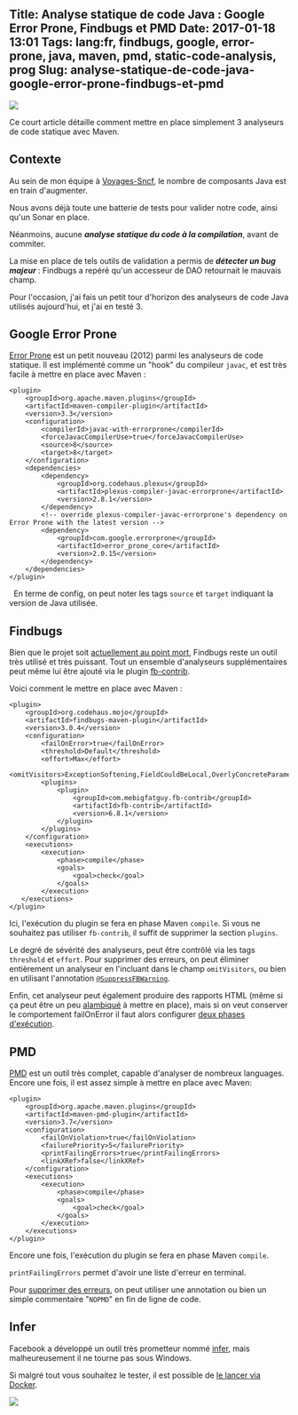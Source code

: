 Title: Analyse statique de code Java : Google Error Prone, Findbugs et PMD
Date: 2017-01-18 13:01
Tags: lang:fr, findbugs, google, error-prone, java, maven, pmd, static-code-analysis, prog
Slug: analyse-statique-de-code-java-google-error-prone-findbugs-et-pmd
---
![](images/2017/01/img_3069.jpg)

Ce court article détaille comment mettre en place simplement 3 analyseurs de code statique avec Maven.


## Contexte

Au sein de mon équipe à [Voyages-Sncf](http://jobs.voyages-sncf.com), le nombre de composants Java est en train d'augmenter.

Nous avons déjà toute une batterie de tests pour valider notre code, ainsi qu'un Sonar en place.

Néanmoins, aucune <strong><em>analyse<strong> </strong>statique du code à la compilation</em></strong>, avant de commiter.

La mise en place de tels outils de validation a permis de<em> <strong>détecter un bug majeur</strong></em> : Findbugs a repéré qu'un accesseur de DAO retournait le mauvais champ.

Pour l'occasion, j'ai fais un petit tour d'horizon des analyseurs de code Java utilisés aujourd'hui, et j'ai en testé 3.


## Google Error Prone

<a href="http://errorprone.info/">Error Prone</a> est un petit nouveau (2012) parmi les analyseurs de code statique. Il est implémenté comme un "hook" du compileur <code>javac</code>, et est très facile à mettre en place avec Maven :
```
<plugin>
    <groupId>org.apache.maven.plugins</groupId>
    <artifactId>maven-compiler-plugin</artifactId>
    <version>3.3</version>
    <configuration>
        <compilerId>javac-with-errorprone</compilerId>
        <forceJavacCompilerUse>true</forceJavacCompilerUse>
        <source>8</source>
        <target>8</target>
    </configuration>
    <dependencies>
        <dependency>
            <groupId>org.codehaus.plexus</groupId>
            <artifactId>plexus-compiler-javac-errorprone</artifactId>
            <version>2.8.1</version>
        </dependency>
        <!-- override plexus-compiler-javac-errorprone's dependency on Error Prone with the latest version -->
        <dependency>
            <groupId>com.google.errorprone</groupId>
            <artifactId>error_prone_core</artifactId>
            <version>2.0.15</version>
        </dependency>
    </dependencies>
</plugin>
```
&nbsp;
En terme de config, on peut noter les tags <code>source</code> et <code>target</code> indiquant la version de Java utilisée.


## Findbugs

Bien que le projet soit <a href="https://garygregory.wordpress.com/2016/11/07/of-the-demise-of-findbugs-and-monty-python/">actuellement au point mort</a>, Findbugs reste un outil très utilisé et très puissant. Tout un ensemble d'analyseurs supplémentaires peut même lui être ajouté via le plugin <a href="https://github.com/mebigfatguy/fb-contrib">fb-contrib</a>.

Voici comment le mettre en place avec Maven :
```
<plugin>
    <groupId>org.codehaus.mojo</groupId>
    <artifactId>findbugs-maven-plugin</artifactId>
    <version>3.0.4</version>
    <configuration>
        <failOnError>true</failOnError>
        <threshold>Default</threshold>
        <effort>Max</effort>
        <omitVisitors>ExceptionSoftening,FieldCouldBeLocal,OverlyConcreteParameter,PossiblyRedundantMethodCalls,SuspiciousJDKVersionUse,UnnecessaryStoreBeforeReturn</omitVisitors>
        <plugins>
            <plugin>
                <groupId>com.mebigfatguy.fb-contrib</groupId>
                <artifactId>fb-contrib</artifactId>
                <version>6.8.1</version>
            </plugin>
        </plugins>
    </configuration>
    <executions>
        <execution>
            <phase>compile</phase>
            <goals>
                <goal>check</goal>
            </goals>
        </execution>
   </executions>
</plugin>
```
Ici, l'exécution du plugin se fera en phase Maven <code>compile</code>. Si vous ne souhaitez pas utiliser <code>fb-contrib</code>, il suffit de supprimer la section <code>plugins</code>.

Le degré de sévérité des analyseurs, peut être contrôlé via les tags <code>threshold</code> et <code>effort</code>. Pour supprimer des erreurs, on peut éliminer entièrement un analyseur en l'incluant dans le champ <code>omitVisitors</code>, ou bien en utilisant l'annotation [`@SuppressFBWarning`](http://findbugs.sourceforge.net/api/edu/umd/cs/findbugs/annotations/SuppressFBWarnings.html).

Enfin, cet analyseur peut également produire des rapports HTML (même si ça peut être un peu <a href="http://stackoverflow.com/a/10365954/636849">alambiqué</a> à mettre en place), mais si on veut conserver le comportement failOnError il faut alors configurer <a href="http://stackoverflow.com/a/38655823/636849">deux phases d'exécution</a>.


## PMD

<a href="https://pmd.github.io/">PMD</a> est un outil très complet, capable d'analyser de nombreux languages.
Encore une fois, il est assez simple à mettre en place avec Maven:
```
<plugin>
    <groupId>org.apache.maven.plugins</groupId>
    <artifactId>maven-pmd-plugin</artifactId>
    <version>3.7</version>
    <configuration>
        <failOnViolation>true</failOnViolation>
        <failurePriority>5</failurePriority>
        <printFailingErrors>true</printFailingErrors>
        <linkXRef>false</linkXRef>
    </configuration>
    <executions>
        <execution>
            <phase>compile</phase>
            <goals>
                <goal>check</goal>
            </goals>
        </execution>
    </executions>
</plugin>
```
Encore une fois, l'exécution du plugin se fera en phase Maven <code>compile</code>.

<code>printFailingErrors</code> permet d'avoir une liste d'erreur en terminal.

Pour <a href="http://pmd.sourceforge.net/pmd-4.3.0/suppressing.html">supprimer des erreurs</a>, on peut utiliser une annotation ou bien un simple commentaire "<code>NOPMD</code>" en fin de ligne de code.


## Infer

Facebook a développé un outil très prometteur nommé [infer](http://fbinfer.com/), mais malheureusement il ne tourne pas sous Windows.

Si malgré tout vous souhaitez le tester, il est possible de [le lancer via Docker](https://www.lolware.net/2016/02/12/argon2-code-review.html).

![](images/2017/01/oh-no-the-robots.jpg)
